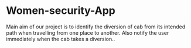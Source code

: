# Women-security-App
Main aim of our project is to identify the diversion of cab from its intended path when travelling from one place to another. Also notify the user immediately when the cab takes a diversion..
